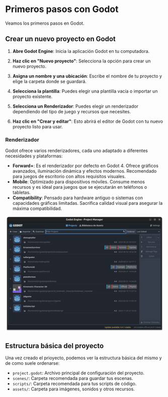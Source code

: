 # Primeros pasos con Godot

Veamos los primeros pasos en Godot.

## Crear un nuevo proyecto en Godot

1. **Abre Godot Engine**: Inicia la aplicación Godot en tu computadora.
2. **Haz clic en "Nuevo proyecto"**: Selecciona la opción para crear un nuevo proyecto.
3. **Asigna un nombre y una ubicación**: Escribe el nombre de tu proyecto y elige la carpeta donde se guardará.
4. **Selecciona la plantilla**: Puedes elegir una plantilla vacía o importar un proyecto existente.
5. **Selecciona un Renderizador**: Puedes elegir un renderizador dependiendo del tipo de juego y recursos que necesites.

6. **Haz clic en "Crear y editar"**: Esto abrirá el editor de Godot con tu nuevo proyecto listo para usar.

### Renderizador

Godot ofrece varios renderizadores, cada uno adaptado a diferentes necesidades y plataformas:

- **Forward+**: Es el renderizador por defecto en Godot 4. Ofrece gráficos avanzados, iluminación dinámica y efectos modernos. Recomendado para juegos de escritorio con altos requisitos visuales.
- **Mobile**: Optimizado para dispositivos móviles. Consume menos recursos y es ideal para juegos que se ejecutarán en teléfonos o tabletas.
- **Compatibility**: Pensado para hardware antiguo o sistemas con capacidades gráficas limitadas. Sacrifica calidad visual para asegurar la máxima compatibilidad.




![Listado Proyectos](img/listado.png)

## Estructura básica del proyecto

Una vez creado el prioyecto, podemos ver la estructura básica del mismo y de como suele ordenarse:


- `project.godot`: Archivo principal de configuración del proyecto.
- `scenes/`: Carpeta recomendada para guardar tus escenas.
- `scripts/`: Carpeta recomendada para tus scripts de código.
- `assets/`: Carpeta para imágenes, sonidos y otros recursos.
